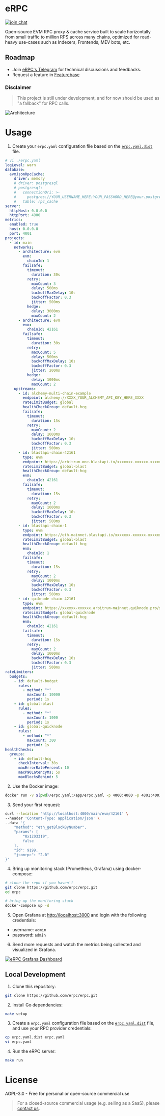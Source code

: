 # eRPC

[![join chat](https://img.shields.io/badge/Telegram-join%20chat-blue)](https://t.me/+eEik0_G1VMhmN2U8)

Open-source EVM RPC proxy & cache service built to scale horizontally from small traffic to million RPS across many chains, optimized for read-heavy use-cases such as Indexers, Frontends, MEV bots, etc.

## Roadmap

- Join [eRPC's Telegram](https://t.me/+eEik0_G1VMhmN2U8) for technical discussions and feedbacks.
- Request a feature in [Featurebase](https://erpc.featurebase.app)

### Disclaimer

> This project is still under development, and for now should be used as "a fallback" for RPC calls.

![Architecture](./assets/hla-diagram.svg)

# Usage

1. Create your `erpc.yaml` configuration file based on the [`erpc.yaml.dist`](./erpc.yaml.dist) file.

```yaml
# vi ./erpc.yaml
logLevel: warn
database:
  evmJsonRpcCache:
    driver: memory
    # driver: postgresql
    # postgresql:
    #   connectionUri: >-
    #     postgres://YOUR_USERNAME_HERE:YOUR_PASSWORD_HERE@your.postgres.hostname.here.com:5432/your_database_name
    #   table: rpc_cache
server:
  httpHost: 0.0.0.0
  httpPort: 4000
metrics:
  enabled: true
  host: 0.0.0.0
  port: 4001
projects:
  - id: main
    networks:
      - architecture: evm
        evm:
          chainId: 1
        failsafe:
          timeout:
            duration: 30s
          retry:
            maxCount: 3
            delay: 500ms
            backoffMaxDelay: 10s
            backoffFactor: 0.3
            jitter: 500ms
          hedge:
            delay: 3000ms
            maxCount: 2
      - architecture: evm
        evm:
          chainId: 42161
        failsafe:
          timeout:
            duration: 30s
          retry:
            maxCount: 5
            delay: 500ms
            backoffMaxDelay: 10s
            backoffFactor: 0.3
            jitter: 200ms
          hedge:
            delay: 1000ms
            maxCount: 2
    upstreams:
      - id: alchemy-multi-chain-example
        endpoint: alchemy://XXXX_YOUR_ALCHEMY_API_KEY_HERE_XXXX
        rateLimitBudget: global
        healthCheckGroup: default-hcg
        failsafe:
          timeout:
            duration: 15s
          retry:
            maxCount: 2
            delay: 1000ms
            backoffMaxDelay: 10s
            backoffFactor: 0.3
            jitter: 500ms
      - id: blastapi-chain-42161
        type: evm
        endpoint: https://arbitrum-one.blastapi.io/xxxxxxx-xxxxxx-xxxxxxx
        rateLimitBudget: global-blast
        healthCheckGroup: default-hcg
        evm:
          chainId: 42161
        failsafe:
          timeout:
            duration: 15s
          retry:
            maxCount: 2
            delay: 1000ms
            backoffMaxDelay: 10s
            backoffFactor: 0.3
            jitter: 500ms
      - id: blastapi-chain-1
        type: evm
        endpoint: https://eth-mainnet.blastapi.io/xxxxxxx-xxxxxx-xxxxxxx
        rateLimitBudget: global-blast
        healthCheckGroup: default-hcg
        evm:
          chainId: 1
        failsafe:
          timeout:
            duration: 15s
          retry:
            maxCount: 2
            delay: 1000ms
            backoffMaxDelay: 10s
            backoffFactor: 0.3
            jitter: 500ms
      - id: quiknode-chain-42161
        type: evm
        endpoint: https://xxxxxx-xxxxxx.arbitrum-mainnet.quiknode.pro/xxxxxxxxxxxxxxxxxxxxxxxx/
        rateLimitBudget: global-quicknode
        healthCheckGroup: default-hcg
        evm:
          chainId: 42161
        failsafe:
          timeout:
            duration: 15s
          retry:
            maxCount: 2
            delay: 1000ms
            backoffMaxDelay: 10s
            backoffFactor: 0.3
            jitter: 500ms
rateLimiters:
  budgets:
    - id: default-budget
      rules:
        - method: "*"
          maxCount: 10000
          period: 1s
    - id: global-blast
      rules:
        - method: "*"
          maxCount: 1000
          period: 1s
    - id: global-quicknode
      rules:
        - method: "*"
          maxCount: 300
          period: 1s
healthChecks:
  groups:
    - id: default-hcg
      checkInterval: 30s
      maxErrorRatePercent: 10
      maxP90LatencyMs: 5s
      maxBlocksBehind: 5
```

2. Use the Docker image:

```bash
docker run -v $(pwd)/erpc.yaml:/app/erpc.yaml -p 4000:4000 -p 4001:4001 ghcr.io/erpc/erpc:latest
```

3. Send your first request:

```bash
curl --location 'http://localhost:4000/main/evm/42161' \
--header 'Content-Type: application/json' \
--data '{
    "method": "eth_getBlockByNumber",
    "params": [
        "0x1203319",
        false
    ],
    "id": 9199,
    "jsonrpc": "2.0"
}'
```

4. Bring up monitoring stack (Prometheus, Grafana) using docker-compose:

```bash
# clone the repo if you haven't
git clone https://github.com/erpc/erpc.git
cd erpc

# bring up the monitoring stack
docker-compose up -d
```

5. Open Grafana at [http://localhost:3000](http://localhost:3000) and login with the following credentials:

- username: `admin`
- password: `admin`

6. Send more requests and watch the metrics being collected and visualized in Grafana.

[![eRPC Grafana Dashboard](./assets/monitoring-example-erpc.png)](https://grafana.com/grafana/dashboards/186080)

## Local Development

1. Clone this repository:

```bash
git clone https://github.com/erpc/erpc.git
```

2. Install Go dependencies:

```bash
make setup
```

3. Create a `erpc.yaml` configuration file based on the [`erpc.yaml.dist`](./erpc.yaml.dist) file, and use your RPC provider credentials:

```bash
cp erpc.yaml.dist erpc.yaml
vi erpc.yaml
```

4. Run the eRPC server:

```bash
make run
```

# License

AGPL-3.0 - Free for personal or open-source commercial use

> For a closed-source commercial usage (e.g. selling as a SaaS), please [contact us](https://docs.flair.dev/talk-to-an-engineer).

